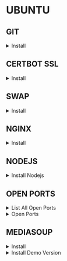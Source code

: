 # UBUNTU

## GIT
<details>
<summary>Install</summary>
            
```bash
sudo apt-get install git -y
```

</details>

## CERTBOT SSL
<details>
<summary>Install</summary>
            
https://www.digitalocean.com/community/tutorials/how-to-install-nginx-on-ubuntu-18-04#step-5-setting-up-server-blocks-(recommended)

https://www.digitalocean.com/community/tutorials/how-to-secure-nginx-with-let-s-encrypt-on-ubuntu-18-04
            
```bash
sudo snap install core; sudo snap refresh core
sudo snap install --classic certbot
sudo ln -s /snap/bin/certbot /usr/bin/certbot
sudo certbot --nginx
sudo certbot certonly --nginx
```

</details>

## SWAP
<details>
<summary>Install</summary>
            
https://www.digitalocean.com/community/tutorials/how-to-add-swap-space-on-ubuntu-18-04
            
```bash
# find best size for swapfile
sudo swapon --show
free -h
df -h

# create swapfile
sudo fallocate -l 1G /swapfile
ls -lh /swapfile
sudo chmod 600 /swapfile
ls -lh /swapfile
sudo mkswap /swapfile
sudo swapon /swapfile
sudo swapon --show

# keep swapfile after reboot
sudo cp /etc/fstab /etc/fstab.bak
echo '/swapfile none swap sw 0 0' | sudo tee -a /etc/fstab

# optimise swapfile
cat /proc/sys/vm/swappiness
sudo sysctl vm.swappiness=10

cat /proc/sys/vm/vfs_cache_pressure
sudo sysctl vm.vfs_cache_pressure=50
```

### /etc/sysctl.conf

```bash
# keep at reboot
vm.swappiness=10
vm.vfs_cache_pressure=50
```

</details>

## NGINX
<details>
<summary>Install</summary>
            
https://www.digitalocean.com/community/tutorials/how-to-install-nginx-on-ubuntu-18-04
            
```bash
sudo apt update
sudo apt install nginx
sudo ufw app list
sudo ufw allow 'Nginx Full'
sudo ufw status
systemctl status nginx
sudo ufw enable
```

```bash
sudo chown -R www-data:www-data ./

# Directories 775 (for all parent levels)
sudo chmod 755 ../      

# Files 644
sudo chmod 644 ./*
```

</details>


## NODEJS
<details>
<summary>Install Nodejs</summary>
            
https://blog.csdn.net/cgs1999/article/details/89703649
            
```bash
sudo apt-get update

# Ubuntu 16.04
# sudo apt-get install -y python-software-properties software-properties-common

# Ubuntu 18.04
sudo apt-get install -y software-properties-common

sudo add-apt-repository ppa:chris-lea/node.js
sudo apt-get update

# Ubuntu 16.04
#sudo apt-get install nodejs
#sudo apt install nodejs-legacy
#sudo apt install npm

# Ubuntu 18.04
sudo apt-get install nodejs
sudo apt install libssl1.0-dev nodejs-dev node-gyp npm

sudo npm config set registry https://registry.npm.taobao.org
sudo npm config list

sudo npm install n -g
sudo n stable

sudo node -v
sudo npm -v
```

</details>

## OPEN PORTS
<details>
<summary>List All Open Ports</summary>
            
https://websiteforstudents.com/find-all-open-ports-listening-ports-on-ubuntu-18-04-16-04/
            
```bash
sudo netstat -tnlp | grep :22
```

</details>

<details>
<summary>Open Ports</summary>
            
https://linuxconfig.org/how-to-open-allow-incoming-firewall-port-on-ubuntu-18-04-bionic-beaver-linux
            
```bash
# Open incoming TCP port 10000 to any source IP address:
sudo ufw allow from any to any port 10000 proto tcp

# Open incoming TCP ports 20 and 21 from any source, such as when running FTP server:
sudo ufw allow from any to any port 20,21 proto tcp
```

</details>

## MEDIASOUP

<details>
<summary>Install</summary>

https://www.programmersought.com/article/82351046329/

```bash
sudo apt-get install git -y
sudo npm install mediasoup
sudo npm install mediasoup-client

```

</details>

<details>
<summary>Install Demo Version</summary>

https://www.programmersought.com/article/82351046329/

```bash
git clone https://github.com/versatica/mediasoup-demo.git
cd mediasoup-demo/server
npm install
cp config.example.js config.js      # edit config file
cd mediasoup-demo/app
npm install
npm install -g gulp-cli
cd mediasoup-demo/server
node server.js

# run in a separate terminal
cd mediasoup-demo/app   
gulp live
```

- Server in https://{ip}:3000/ 

</details>
